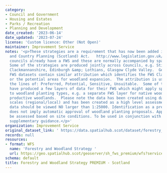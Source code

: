 ```yaml
---
category:
- Council and Government
- Housing and Estates
- Parks / Recreation
- Planning and Development
date_created: '2023-06-14'
date_updated: '2023-07-24'
license: 'Custom licence: Other (Not Open)'
maintainer: Improvement Service
notes: '<p>These strategies are a requirement that has now been added into the Town
  and Country Planning (Scotland) Act.   http://www.legislation.gov.uk/asp/2019/13/part/4/crossheading/forestry-and-woodland-strategy/enacted  Most
  councils already have a FWS and these are normally accompanied by spatial data.
  Some of the strategies are produced jointly across Councils, e.g. Stirling &amp;
  Clackmannanshire, Edinburgh &amp; Lothians, Glasgow Clyde Valley.  Generally, the
  FWS datasets contain similar attribution which identifies the FWS Classification,
  or the potential areas for woodland expansion.  The attribution is usually along
  the lines of: Preferred, Potential, Sensitive, Unsuitable.  Some of the councils
  have produced a few layers of data for their FWS which might apply specifically
  to woodland planting types, e.g. a separate FWS layer for native woodlands or for
  productive woodlands.  Please note the data has been created using data of different
  scales (regional/local) and has been created as a high level assessment tool. The
  data should be viewed NO larger than 1:25000. Identification as a preferred area
  does not imply automatic approval of woodland planting proposals. Applications will
  be assessed based on site conditions. To be used in conjunction with the published
  supplementary guidance.</p>'
organization: Improvement Service
original_dataset_link: ' https://data.spatialhub.scot/dataset/forestry_and_woodland_strategy_premium-is'
records: null
resources:
- format: WFS
  name: 'Forestry and Woodland Strategy '
  url: https://geo.spatialhub.scot/geoserver/sh_fws_premium/wfs?service=wfs&typeName=sh_fws_premium:pub_fws_premium
schema: default
title: Forestry and Woodland Strategy PREMIUM - Scotland
---
```

